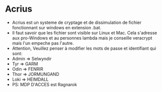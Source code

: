# Acrius
- Acrius est un systeme de cryptage et de dissimulation de fichier fonctionnant sur windows en extension .bat.
- Il faut savoir que les fichier sont visible sur Linux et Mac. Cela s'adresse aux pro-Windows et au personnes lambda mais je conseille veracrypt mais l'un empeche pas l'autre.
- Attention, Veuillez penser à modifier les mots de passe et identifiant qui sont:
- Admin => Selwyndir
- Tyr => GARM 
- Odin => FENRIR
- Thor => JORMUNGAND
- Loki => HEIMDALL
- PS: MDP D'ACCES est Ragnarok

